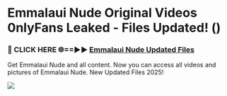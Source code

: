 # Emmalaui Nude Original Videos 0nlyFans Leaked - Files Updated! ()

<h3>🔴 CLICK HERE 🌐==►► <a href="https://tinyurl.com/2p9ay9w9" rel="nofollow">Emmalaui Nude Updated Files</a></h3>

Get Emmalaui Nude and all content. Now you can access all videos and pictures of Emmalaui Nude. New Updated Files 2025!

[![](https://i.imgur.com/KQgVmj3.gif)](https://tinyurl.com/2p9ay9w9)
